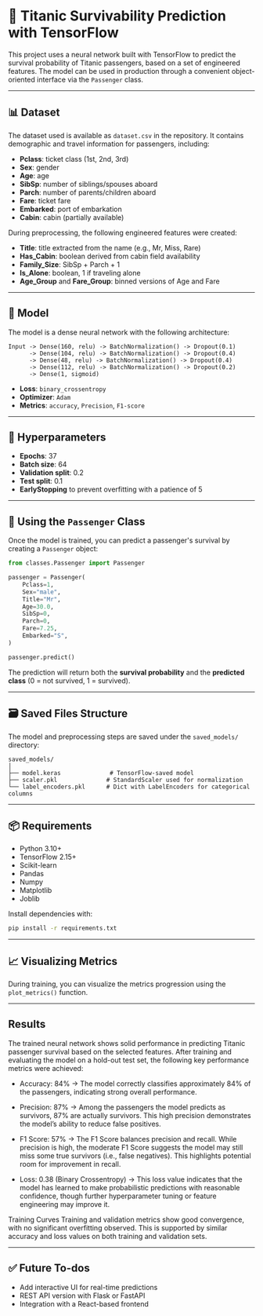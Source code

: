 # 🚢 Titanic Survivability Prediction with TensorFlow

This project uses a neural network built with TensorFlow to predict the survival probability of Titanic passengers, based on a set of engineered features. The model can be used in production through a convenient object-oriented interface via the `Passenger` class.

---

## 📊 Dataset

The dataset used is available as `dataset.csv` in the repository. It contains demographic and travel information for passengers, including:

* **Pclass**: ticket class (1st, 2nd, 3rd)
* **Sex**: gender
* **Age**: age
* **SibSp**: number of siblings/spouses aboard
* **Parch**: number of parents/children aboard
* **Fare**: ticket fare
* **Embarked**: port of embarkation
* **Cabin**: cabin (partially available)

During preprocessing, the following engineered features were created:

* **Title**: title extracted from the name (e.g., Mr, Miss, Rare)
* **Has\_Cabin**: boolean derived from cabin field availability
* **Family\_Size**: SibSp + Parch + 1
* **Is\_Alone**: boolean, 1 if traveling alone
* **Age\_Group** and **Fare\_Group**: binned versions of Age and Fare

---

## 🧠 Model

The model is a dense neural network with the following architecture:

```text
Input -> Dense(160, relu) -> BatchNormalization() -> Dropout(0.1)
      -> Dense(104, relu) -> BatchNormalization() -> Dropout(0.4)
      -> Dense(48, relu) -> BatchNormalization() -> Dropout(0.4)
      -> Dense(112, relu) -> BatchNormalization() -> Dropout(0.2)
      -> Dense(1, sigmoid)
```

* **Loss**: `binary_crossentropy`
* **Optimizer**: `Adam`
* **Metrics**: `accuracy`, `Precision`, `F1-score`

---

## 🧪 Hyperparameters

* **Epochs**: 37
* **Batch size**: 64
* **Validation split**: 0.2
* **Test split**: 0.1
* **EarlyStopping** to prevent overfitting with a patience of 5

---

## 👻 Using the `Passenger` Class

Once the model is trained, you can predict a passenger's survival by creating a `Passenger` object:

```python
from classes.Passenger import Passenger

passenger = Passenger(
    Pclass=1,
    Sex="male",
    Title="Mr",
    Age=30.0,
    SibSp=0,
    Parch=0,
    Fare=7.25,
    Embarked="S",
)

passenger.predict()
```

The prediction will return both the **survival probability** and the **predicted class** (0 = not survived, 1 = survived).

---

## 🗃️ Saved Files Structure

The model and preprocessing steps are saved under the `saved_models/` directory:

```
saved_models/
│
├── model.keras              # TensorFlow-saved model
├── scaler.pkl              # StandardScaler used for normalization
└── label_encoders.pkl      # Dict with LabelEncoders for categorical columns
```

---

## 📦 Requirements

* Python 3.10+
* TensorFlow 2.15+
* Scikit-learn
* Pandas
* Numpy
* Matplotlib
* Joblib

Install dependencies with:

```bash
pip install -r requirements.txt
```

---

## 📈 Visualizing Metrics

During training, you can visualize the metrics progression using the `plot_metrics()` function.

---

## Results

The trained neural network shows solid performance in predicting Titanic passenger survival based on the selected features. After training and evaluating the model on a hold-out test set, the following key performance metrics were achieved:

* Accuracy: 84% -> 
The model correctly classifies approximately 84% of the passengers, indicating strong overall performance.

* Precision: 87% -> 
Among the passengers the model predicts as survivors, 87% are actually survivors. This high precision demonstrates the model’s ability to reduce false positives.

* F1 Score: 57% -> 
The F1 Score balances precision and recall. While precision is high, the moderate F1 Score suggests the model may still miss some true survivors (i.e., false negatives). This highlights potential room for improvement in recall.

* Loss: 0.38 (Binary Crossentropy) -> 
This loss value indicates that the model has learned to make probabilistic predictions with reasonable confidence, though further hyperparameter tuning or feature engineering may improve it.

Training Curves
Training and validation metrics show good convergence, with no significant overfitting observed. This is supported by similar accuracy and loss values on both training and validation sets.

---

## ✅ Future To-dos

* Add interactive UI for real-time predictions
* REST API version with Flask or FastAPI
* Integration with a React-based frontend

